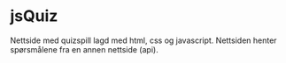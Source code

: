 # jsQuiz
Nettside med quizspill lagd med html, css og javascript. Nettsiden henter spørsmålene fra en annen nettside (api).
